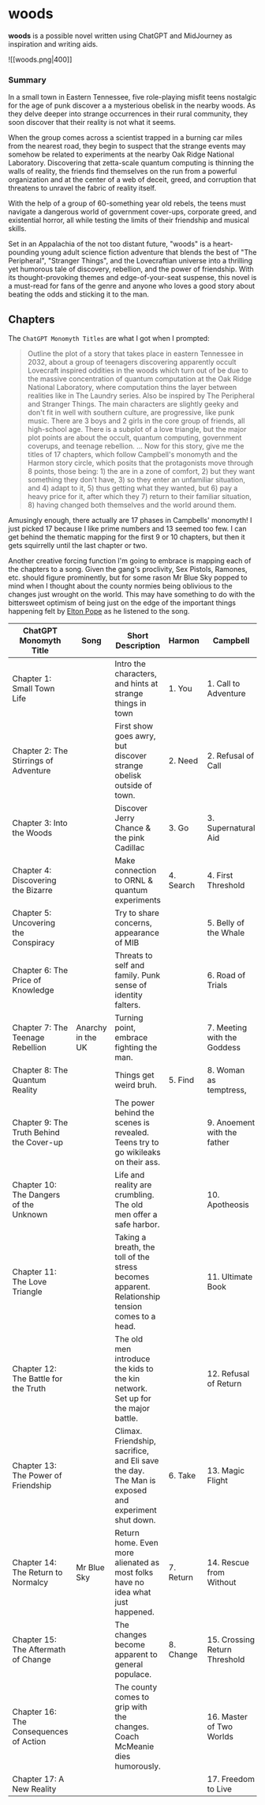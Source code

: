 # woods

**woods** is a possible novel written using ChatGPT and MidJourney as inspiration and writing aids.   

![[woods.png|400]]

### Summary

In a small town in Eastern Tennessee, five role-playing misfit teens nostalgic for the age of punk discover a a mysterious obelisk in the nearby woods.  As they delve deeper into strange occurrences in their rural community, they soon discover that their reality is not what it seems. 

When the group comes across a scientist trapped in a burning car miles from the nearest road, they begin to suspect that the strange events may somehow be related to experiments at the nearby Oak Ridge National Laboratory.  Discovering that zetta-scale quantum computing is thinning the walls of reality, the friends find themselves on the run from a powerful organization and at the center of a web of deceit, greed, and corruption that threatens to unravel the fabric of reality itself.

With the help of a group of 60-something year old rebels, the teens must navigate a dangerous world of government cover-ups, corporate greed, and existential horror, all while testing the limits of their friendship and musical skills.

Set in an Appalachia of the not too distant future, "woods" is a heart-pounding young adult science fiction adventure that blends the best of "The Peripheral", "Stranger Things", and the Lovecraftian universe into a thrilling yet humorous tale of discovery, rebellion, and the power of friendship. With its thought-provoking themes and edge-of-your-seat suspense, this novel is a must-read for fans of the genre and anyone who loves a good story about beating the odds and sticking it to the man.


## Chapters

The `ChatGPT Monomyth Titles` are what I got when I prompted:

> Outline the plot of a story that takes place in eastern Tennessee in 2032, about a group of teenagers discovering apparently occult Lovecraft inspired oddities in the woods which turn out of be due to the massive concentration of quantum computation at the Oak Ridge National Laboratory, where computation thins the layer between realities like in The Laundry series. Also be inspired by The Peripheral and Stranger Things. The main characters are slightly geeky and don't fit in well with southern culture, are progressive, like punk music. There are 3 boys and 2 girls in the core group of friends, all high-school age. There is a subplot of a love triangle, but the major plot points are about the occult, quantum computing, government coverups, and teenage rebellion.
> ...
> Now for this story, give me the titles of 17 chapters, which follow Campbell's monomyth and the Harmon story circle, which posits that the protagonists move through 8 points, those being: 1) the are in a zone of comfort, 2) but they want something they don't have, 3) so they enter an unfamiliar situation, and 4) adapt to it, 5) thus getting what they wanted, but 6) pay a heavy price for it, after which they 7) return to their familiar situation, 8) having changed both themselves and the world around them.

Amusingly enough, there actually are 17 phases in Campbells' monomyth!  I just picked 17 because I like prime numbers and 13 seemed too few.   I can get behind the thematic mapping for the first 9 or 10 chapters, but then it gets squirrelly until the last chapter or two. 

Another creative forcing function I'm going to embrace is mapping each of the chapters to a song.  Given the gang's proclivity, Sex Pistols, Ramones, etc. should figure prominently, but for some rason Mr Blue Sky popped to mind when I thought about the county normies being oblivious to the changes just wrought on the world.  This may have something to do with the bittersweet optimism of being just on the edge of the important things happening felt by [Elton Pope](https://tardis.fandom.com/wiki/Elton_Pope) as he listened to the song.


| ChatGPT Monomyth Title                   | Song              | Short Description                                                                                 | Harmon    | Campbell                      |
| ---------------------------------------- | ----------------- | ------------------------------------------------------------------------------------------------- | --------- | ----------------------------- |
| Chapter 1: Small Town Life               |                   | Intro the characters, and hints at strange things in town                                         | 1. You    | 1. Call to Adventure          |
| Chapter 2: The Stirrings of Adventure    |                   | First show goes awry, but discover strange obelisk outside of town.                               | 2. Need   | 2. Refusal of Call            |
| Chapter 3: Into the Woods                |                   | Discover Jerry Chance & the pink Cadillac                                                         | 3. Go     | 3. Supernatural Aid           |
| Chapter 4: Discovering the Bizarre       |                   | Make connection to ORNL & quantum experiments                                                     | 4. Search | 4. First Threshold            |
| Chapter 5: Uncovering the Conspiracy     |                   | Try to share concerns, appearance of MIB                                                          |           | 5. Belly of the Whale         |
| Chapter 6: The Price of Knowledge        |                   | Threats to self and family. Punk sense of identity falters.                                       |           | 6. Road of Trials             |
| Chapter 7: The Teenage Rebellion         | Anarchy in the UK | Turning point, embrace fighting the man.                                                          |           | 7. Meeting with the Goddess   |
| Chapter 8: The Quantum Reality           |                   | Things get weird bruh.                                                                            | 5. Find   | 8. Woman as temptress,        |
| Chapter 9: The Truth Behind the Cover-up |                   | The power behind the scenes is revealed.  Teens try to go wikileaks on their ass.                 |           | 9. Anoement with the father   |
| Chapter 10: The Dangers of the Unknown   |                   | Life and reality are crumbling. The old men offer a safe harbor.                                  |           | 10. Apotheosis                |
| Chapter 11: The Love Triangle            |                   | Taking a breath, the toll of the stress becomes apparent. Relationship tension comes to a head.   |           | 11. Ultimate Book             |
| Chapter 12: The Battle for the Truth     |                   | The old men introduce the kids to the kin network. Set up for the major battle.                   |           | 12. Refusal of Return         |
| Chapter 13: The Power of Friendship      |                   | Climax. Friendship, sacrifice, and Eli save the day. The Man is exposed and experiment shut down. | 6. Take   | 13. Magic Flight              |
| Chapter 14: The Return to Normalcy       | Mr Blue Sky       | Return home. Even more alienated as most folks have no idea what just happened.                   | 7. Return | 14. Rescue from Without       |
| Chapter 15: The Aftermath of Change      |                   | The changes become apparent to general populace.                                                  | 8. Change | 15. Crossing Return Threshold |
| Chapter 16: The Consequences of Action   |                   | The county comes to grip with the changes.  Coach McMeanie dies humorously.                       |           | 16. Master of Two Worlds      |
| Chapter 17: A New Reality                |                   |                                                                                                   |           | 17. Freedom to Live           |

